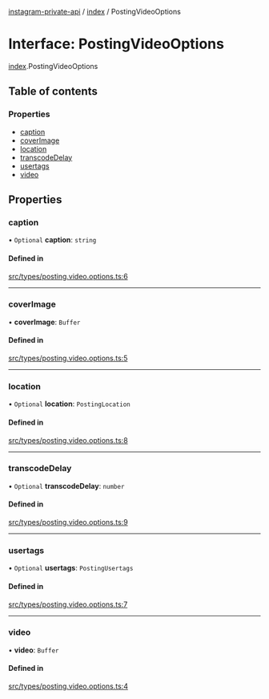[instagram-private-api](../../README.md) / [index](../../modules/index.md) / PostingVideoOptions

# Interface: PostingVideoOptions

[index](../../modules/index.md).PostingVideoOptions

## Table of contents

### Properties

- [caption](PostingVideoOptions.md#caption)
- [coverImage](PostingVideoOptions.md#coverimage)
- [location](PostingVideoOptions.md#location)
- [transcodeDelay](PostingVideoOptions.md#transcodedelay)
- [usertags](PostingVideoOptions.md#usertags)
- [video](PostingVideoOptions.md#video)

## Properties

### caption

• `Optional` **caption**: `string`

#### Defined in

[src/types/posting.video.options.ts:6](https://github.com/Nerixyz/instagram-private-api/blob/0e0721c/src/types/posting.video.options.ts#L6)

___

### coverImage

• **coverImage**: `Buffer`

#### Defined in

[src/types/posting.video.options.ts:5](https://github.com/Nerixyz/instagram-private-api/blob/0e0721c/src/types/posting.video.options.ts#L5)

___

### location

• `Optional` **location**: `PostingLocation`

#### Defined in

[src/types/posting.video.options.ts:8](https://github.com/Nerixyz/instagram-private-api/blob/0e0721c/src/types/posting.video.options.ts#L8)

___

### transcodeDelay

• `Optional` **transcodeDelay**: `number`

#### Defined in

[src/types/posting.video.options.ts:9](https://github.com/Nerixyz/instagram-private-api/blob/0e0721c/src/types/posting.video.options.ts#L9)

___

### usertags

• `Optional` **usertags**: `PostingUsertags`

#### Defined in

[src/types/posting.video.options.ts:7](https://github.com/Nerixyz/instagram-private-api/blob/0e0721c/src/types/posting.video.options.ts#L7)

___

### video

• **video**: `Buffer`

#### Defined in

[src/types/posting.video.options.ts:4](https://github.com/Nerixyz/instagram-private-api/blob/0e0721c/src/types/posting.video.options.ts#L4)
